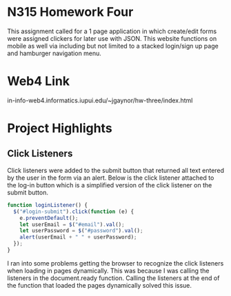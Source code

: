 # N315 Homework Four

This assignment called for a 1 page application in which create/edit forms were assigned clickers for later use with JSON. This website functions on mobile as well via including but not limited to a stacked login/sign up page and hamburger navigation menu.

# Web4 Link

in-info-web4.informatics.iupui.edu/~jgaynor/hw-three/index.html

# Project Highlights

## Click Listeners

Click listeners were added to the submit button that returned all text entered by the user in the form via an alert. Below is the click listener attached to the log-in button which is a simplified version of the click listener on the submit button.

```javascript
function loginListener() {
  $("#login-submit").click(function (e) {
    e.preventDefault();
    let userEmail = $("#email").val();
    let userPassword = $("#password").val();
    alert(userEmail + " " + userPassword);
  });
}
```

I ran into some problems getting the browser to recognize the click listeners when loading in pages dynamically. This was because I was calling the listeners in the document.ready function. Calling the listeners at the end of the function that loaded the pages dynamically solved this issue.
